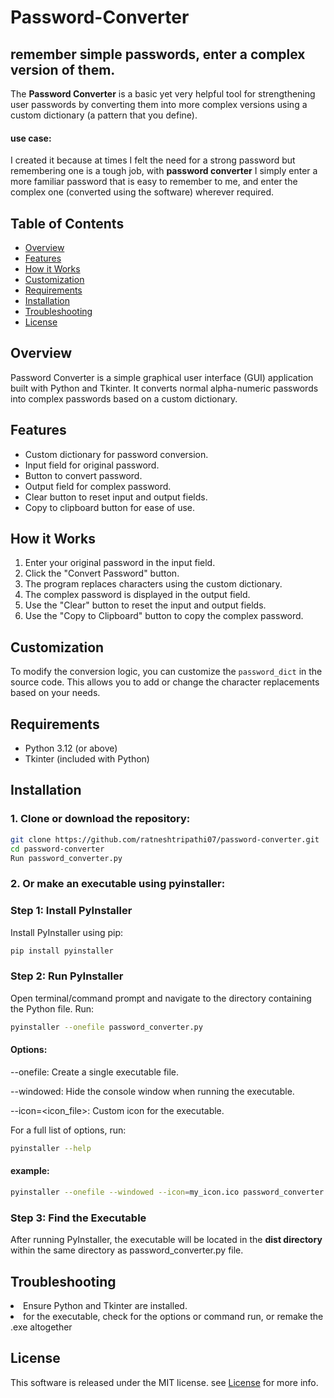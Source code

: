 # Password-Converter
## remember simple passwords, enter a complex version of them.

The **Password Converter** is a basic yet very helpful tool for strengthening user passwords by converting them into more complex versions using a custom dictionary (a pattern that you define).

#### use case:

I created it because at times I felt the need for a strong password but remembering one is a tough job, with **password converter** I simply enter a more familiar password that is easy to remember to me, and enter the complex one (converted using the software) wherever required.

## Table of Contents

- [Overview](#overview)
- [Features](#features)
- [How it Works](#how-it-works)
- [Customization](#customization)
- [Requirements](#requirements)
- [Installation](#installation)
- [Troubleshooting](#troubleshooting)
- [License](#license)

## Overview

Password Converter is a simple graphical user interface (GUI) application built with Python and Tkinter. It converts normal alpha-numeric passwords into complex passwords based on a custom dictionary.

## Features

- Custom dictionary for password conversion.
- Input field for original password.
- Button to convert password.
- Output field for complex password.
- Clear button to reset input and output fields.
- Copy to clipboard button for ease of use.

## How it Works

1. Enter your original password in the input field.
2. Click the "Convert Password" button.
3. The program replaces characters using the custom dictionary.
4. The complex password is displayed in the output field.
5. Use the "Clear" button to reset the input and output fields.
6. Use the "Copy to Clipboard" button to copy the complex password.

## Customization

To modify the conversion logic, you can customize the `password_dict` in the source code. This allows you to add or change the character replacements based on your needs.

## Requirements

- Python 3.12 (or above)
- Tkinter (included with Python)

## Installation

### 1. Clone or download the repository:

```bash
git clone https://github.com/ratneshtripathi07/password-converter.git
cd password-converter
Run password_converter.py
```

### 2. Or make an executable using pyinstaller:

### Step 1: Install PyInstaller

Install PyInstaller using pip:

```bash
pip install pyinstaller
```

### Step 2: Run PyInstaller

Open terminal/command prompt and navigate to the directory containing the Python file. Run:

```bash
pyinstaller --onefile password_converter.py
```

#### Options:

--onefile: Create a single executable file.

--windowed: Hide the console window when running the executable.

--icon=<icon_file>: Custom icon for the executable.

For a full list of options, run:

```bash
pyinstaller --help
```

#### example:

```bash
pyinstaller --onefile --windowed --icon=my_icon.ico password_converter.py
```

### Step 3: Find the Executable

After running PyInstaller, the executable will be located in the **dist directory** within the same directory as password_converter.py file.

## Troubleshooting

<li>Ensure Python and Tkinter are installed.</li>
<li>for the executable, check for the options or command run, or remake the .exe altogether</li>

## License

This software is released under the MIT license. see <a href="https://github.com/Ratneshtripathi07/Password-Converter/blob/main/LICENSE">License</a> for more info.
